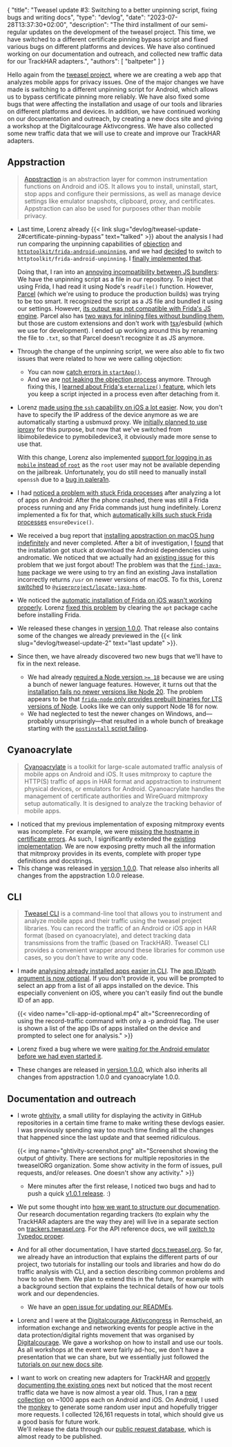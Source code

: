 {
    "title": "Tweasel update #3: Switching to a better unpinning script, fixing bugs and writing docs",
    "type": "devlog",
    "date": "2023-07-28T13:37:30+02:00",
    "description": "The third installment of our semi-regular updates on the development of the tweasel project. This time, we have switched to a different certificate pinning bypass script and fixed various bugs on different platforms and devices. We have also continued working on our documentation and outreach, and collected new traffic data for our TrackHAR adapters.",
    "authors": [ "baltpeter" ]
}

Hello again from the [tweasel project](https://github.com/tweaselORG), where we are creating a web app that analyzes mobile apps for privacy issues. One of the major changes we have made is switching to a different unpinning script for Android, which allows us to bypass certificate pinning more reliably. We have also fixed some bugs that were affecting the installation and usage of our tools and libraries on different platforms and devices. In addition, we have continued working on our documentation and outreach, by creating a new docs site and giving a workshop at the Digitalcourage Aktivcongress. We have also collected some new traffic data that we will use to create and improve our TrackHAR adapters.

## Appstraction

> [Appstraction](https://github.com/tweaselORG/appstraction) is an abstraction layer for common instrumentation functions on Android and iOS. It allows you to install, uninstall, start, stop apps and configure their permissions, as well as manage device settings like emulator snapshots, clipboard, proxy, and certificates. Appstraction can also be used for purposes other than mobile privacy.

* Last time, Lorenz already {{< link slug="devlog/tweasel-update-2#certificate-pinning-bypass" text="talked" >}} about the analysis I had run comparing the unpinning capabilities of [objection](https://github.com/sensepost/objection) and [`httptoolkit/frida-android-unpinning`](https://github.com/httptoolkit/frida-android-unpinning), and we had [decided](https://github.com/tweaselORG/appstraction/issues/110) to switch to `httptoolkit/frida-android-unpinning`. I [finally implemented that](https://github.com/tweaselORG/appstraction/pull/111).

  Doing that, I ran into an [annoying incompatibility between JS bundlers](https://github.com/tweaselORG/appstraction/pull/111#issuecomment-1623576695): We have the unpinning script as a file in our repository. To inject that using Frida, I had read it using Node's `readFile()` function. However, [Parcel](https://parceljs.org/) (which we're using to produce the production builds) was trying to be too smart. It recognized the script as a JS file and bundled it using our settings. However, [its output was not compatible with Frida's JS engine](https://github.com/tweaselORG/appstraction/pull/111#issuecomment-1623563637). Parcel also has [two ways for inlining files without bundling them](https://parceljs.org/features/bundle-inlining/#inlining-without-transforming), but those are custom extensions and don't work with [tsx](https://github.com/esbuild-kit/tsx)/esbuild (which we use for development). I ended up working around this by renaming the file to `.txt`, so that Parcel doesn't recognize it as JS anymore.
* Through the change of the unpinning script, we were also able to fix two issues that were related to how we were calling objection:
    * You can now [catch errors in `startApp()`](https://github.com/tweaselORG/appstraction/issues/101).
    * And we are [not leaking the objection process](https://github.com/tweaselORG/appstraction/issues/24) anymore. Through fixing this, I [learned about Frida's `eternalize()` feature](https://github.com/tweaselORG/appstraction/issues/110#issuecomment-1618258397), which lets you keep a script injected in a process even after detaching from it.
* Lorenz [made using the `ssh` capability on iOS a lot easier](https://github.com/tweaselORG/appstraction/pull/112). Now, you don't have to specify the IP address of the device anymore as we are automatically starting a usbmuxd proxy. We [initially planned to use iproxy](https://github.com/tweaselORG/appstraction/issues/43) for this purpose, but now that we've switched from libimobiledevice to pymobiledevice3, it obviously made more sense to use that.

  With this change, Lorenz also implemented [support for logging in as `mobile` instead of `root`](https://github.com/tweaselORG/appstraction/issues/43#issuecomment-1619944660) as the `root` user may not be available depending on the jailbreak. Unfortunately, you do still need to manually install `openssh` due to a [bug in palera1n](https://github.com/palera1n/jbinit/issues/10).
* I had [noticed a problem with stuck Frida processes](https://github.com/tweaselORG/appstraction/issues/102) after analyzing a lot of apps on Android: After the phone crashed, there was still a Frida process running and any Frida commands just hung indefinitely. Lorenz implemented a fix for that, which [automatically kills such stuck Frida processes](https://github.com/tweaselORG/appstraction/pull/114) `ensureDevice()`.
* We received a bug report that [installing appstraction on macOS hung indefinitely](https://github.com/tweaselORG/appstraction/issues/108) and never completed. After a bit of investigation, I [found](https://github.com/tweaselORG/appstraction/issues/108#issuecomment-1623940975) that the installation got stuck at download the Android dependencies using andromatic. We noticed that we actually had an [existing issue](https://github.com/tweaselORG/andromatic/issues/6) for this problem that we just forgot about! The problem was that the [`find-java-home`](https://github.com/jsdevel/node-find-java-home/) package we were using to try an find an existing Java installation incorrectly returns `/usr` on newer versions of macOS. To fix this, Lorenz [switched](https://github.com/tweaselORG/andromatic/pull/8) to [`@viperproject/locate-java-home`](https://github.com/viperproject/locate-java-home).
* We noticed the [automatic installation of Frida on iOS wasn't working properly](https://github.com/tweaselORG/cli/issues/24). Lorenz [fixed this problem](https://github.com/tweaselORG/appstraction/pull/112/commits/5c283522fdf735a8e85e7a41de4c89793c6746ce) by clearing the `apt` package cache before installing Frida.
* We released these changes in [version 1.0.0](https://github.com/tweaselORG/appstraction/releases/tag/v1.0.0). That release also contains some of the changes we already previewed in the {{< link slug="devlog/tweasel-update-2" text="last update" >}}.
* Since then, we have already discovered two new bugs that we'll have to fix in the next release.
    * We had already [required a Node version `>= 18`](https://github.com/tweaselORG/appstraction/issues/113) because we are using a bunch of newer language features. However, it turns out that the [installation fails no newer versions like Node 20](https://github.com/tweaselORG/appstraction/issues/119). The problem appears to be that [`frida-node` only provides prebuilt binaries for LTS versions of Node](https://github.com/frida/frida-node/issues/87). Looks like we can only support Node 18 for now.
    * We had neglected to test the newer changes on Windows, and—probably unsurprisingly—that resulted in a whole bunch of breakage starting with the [`postinstall` script failing](https://github.com/tweaselORG/appstraction/issues/118).

## Cyanoacrylate

> [Cyanoacrylate](https://github.com/tweaselORG/cyanoacrylate) is a toolkit for large-scale automated traffic analysis of mobile apps on Android and iOS. It uses mitmproxy to capture the HTTP(S) traffic of apps in HAR format and appstraction to instrument physical devices, or emulators for Android. Cyanoacrylate handles the management of certificate authorities and WireGuard mitmproxy setup automatically. It is designed to analyze the tracking behavior of mobile apps.

* I noticed that my previous implementation of exposing mitmproxy events was incomplete. For example, we were [missing the hostname in certificate errors](https://github.com/tweaselORG/meta/issues/16#issuecomment-1602683111). As such, I significantly extended the [existing implementation](https://github.com/tweaselORG/cyanoacrylate/pull/33). We are now exposing pretty much all the information that mitmproxy provides in its events, complete with proper type definitions and docstrings.
* This change was released in [version 1.0.0](https://github.com/tweaselORG/cyanoacrylate/releases/tag/v1.0.0). That release also inherits all changes from the appstraction 1.0.0 release.

## CLI

> [Tweasel CLI](https://github.com/tweaselORG/cli) is a command-line tool that allows you to instrument and analyze mobile apps and their traffic using the tweasel project libraries. You can record the traffic of an Android or iOS app in HAR format (based on cyanoacrylate), and detect tracking data transmissions from the traffic (based on TrackHAR). Tweasel CLI provides a convenient wrapper around these libraries for common use cases, so you don’t have to write any code.

* I made [analysing already installed apps easier in CLI](https://github.com/tweaselORG/cli/issues/27). The [app ID/path argument is now optional](https://github.com/tweaselORG/cli/pull/28). If you don't provide it, you will be prompted to select an app from a list of all apps installed on the device. This especially convenient on iOS, where you can't easily find out the bundle ID of an app.

  {{< video name="cli-app-id-optional.mp4" alt="Screenrecording of using the record-traffic command with only a -p android flag. The user is shown a list of the app IDs of apps installed on the device and prompted to select one for analysis." >}}
* Lorenz fixed a bug where we were [waiting for the Android emulator before we had even started it](https://github.com/tweaselORG/cli/pull/31).
* These changes are released in [version 1.0.0](https://github.com/tweaselORG/cli/releases/tag/v1.0.0), which also inherits all changes from appstraction 1.0.0 and cyanoacrylate 1.0.0.

## Documentation and outreach

* I wrote [ghtivity](https://github.com/tweaselORG/ghtivity), a small utility for displaying the activity in GitHub repositories in a certain time frame to make writing these devlogs easier. I was previously spending way too much time finding all the changes that happened since the last update and that seemed ridiculous.

  {{< img name="ghtivity-screenshot.png" alt="Screenshot showing the output of ghtivity. There are sections for multiple repositories in the tweaselORG organization. Some show activity in the form of issues, pull requests, and/or releases. One doesn't show any activity." >}}
  * Mere minutes after the first release, I noticed two bugs and had to push a quick [v1.0.1 release](https://github.com/tweaselORG/ghtivity/releases/tag/v1.0.1). :)
* We put some thought into [how we want to structure our documenation](https://github.com/tweaselORG/meta/issues/3#issuecomment-1607700481). Our research documentation regarding trackers (to explain why the TrackHAR adapters are the way they are) will live in a separate section on [trackers.tweasel.org](https://trackers.tweasel.org/). For the API reference docs, we will [switch to Typedoc proper](https://github.com/tweaselORG/meta/issues/13).
* And for all other documentation, I have started [docs.tweasel.org](https://docs.tweasel.org/). So far, we already have an introduction that explains the different parts of our project, two tutorials for installing our tools and libraries and how do do traffic analysis with CLI, and a section describing common problems and how to solve them. We plan to extend this in the future, for example with a background section that explains the technical details of how our tools work and our dependencies.
    * We have an [open issue for updating our READMEs](https://github.com/tweaselORG/meta/issues/34).
* Lorenz and I were at the [Digitalcourage Aktivcongress](https://digitalcourage.de/blog/2023/aktivcongress-2023) in Remscheid, an information exchange and networking events for people active in the data protection/digital rights movement that was organised by [Digitalcourage](https://digitalcourage.de/en). We gave a workshop on how to install and use our tools. As all workshops at the event were fairly ad-hoc, we don't have a presentation that we can share, but we essentially just followed the [tutorials on our new docs site](https://docs.tweasel.org/usage/).
* I want to work on creating new adapters for TrackHAR and [properly documenting the existing ones](https://github.com/tweaselORG/TrackHAR/issues/9) next but noticed that the most recent traffic data we have is now almost a year old. Thus, I ran a [new collection](https://github.com/tweaselORG/experiments/issues/1) on ~1000 apps each on Android and iOS. On Android, I used the [monkey](https://developer.android.com/studio/test/other-testing-tools/monkey) to generate some random user input and hopefully trigger more requests. I collected 126,161 requests in total, which should give us a good basis for future work.  
  We'll release the data through our [public request database](https://github.com/tweaselORG/meta/issues/33), which is almost ready to be published.
